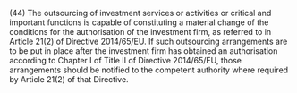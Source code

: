 (44) The outsourcing of investment services or activities or critical and important functions is capable of constituting a material change of the conditions for the authorisation of the investment firm, as referred to in Article 21(2) of Directive 2014/65/EU. If such outsourcing arrangements are to be put in place after the investment firm has obtained an authorisation according to Chapter I of Title II of Directive 2014/65/EU, those arrangements should be notified to the competent authority where required by Article 21(2) of that Directive.